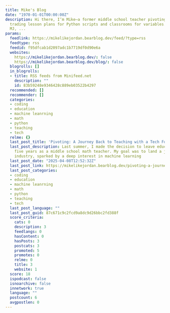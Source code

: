```yaml
---
title: Mike's Blog
date: "1970-01-01T00:00:00Z"
description: Hi there, I’m Mike—a former middle school teacher pivoting into tech,
  trading lesson plans for Python scripts and classrooms for variables. Much like
  MJ, ...
params:
  feedlink: https://mikelikejordan.bearblog.dev/feed/?type=rss
  feedtype: rss
  feedid: f95dfcab1d2097adc1b7719df0d90e6a
  websites:
    https://mikelikejordan.bearblog.dev/: false
    https://mikelikejordan.bearblog.dev/blog/: false
  blogrolls: []
  in_blogrolls:
  - title: RSS feeds from Minifeed.net
    description: ""
    id: 83b59248e9346428c889eb03522b4297
  recommended: []
  recommender: []
  categories:
  - coding
  - education
  - machine leanrning
  - math
  - python
  - teaching
  - tech
  relme: {}
  last_post_title: 'Pivoting: A Journey Back to Teaching with a Tech Focus'
  last_post_description: Last summer, I made the decision to leave education after
    five years as a middle school math teacher. My goal was to land a job in the tech
    industry, sparked by a deep interest in machine learning
  last_post_date: "2025-04-08T12:52:32Z"
  last_post_link: https://mikelikejordan.bearblog.dev/pivoting-a-journey-back-to-teaching-with-a-tech-focus/
  last_post_categories:
  - coding
  - education
  - machine leanrning
  - math
  - python
  - teaching
  - tech
  last_post_language: ""
  last_post_guid: 87c671c9c2fcd9a8dc9d26bbc2fd388f
  score_criteria:
    cats: 0
    description: 3
    feedlangs: 0
    hasContent: 0
    hasPosts: 3
    postcats: 3
    promoted: 5
    promotes: 0
    relme: 0
    title: 3
    website: 1
  score: 18
  ispodcast: false
  isnoarchive: false
  innetwork: true
  language: ""
  postcount: 6
  avgpostlen: 0
---
```

